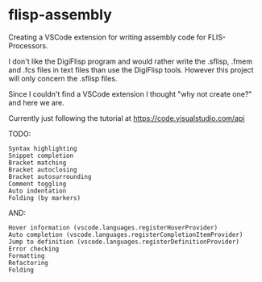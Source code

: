 # flisp-assembly
Creating a VSCode extension for writing assembly code for FLIS-Processors. 

I don't like the DigiFlisp program and would rather write the .sflisp, .fmem and .fcs files in text files than use the DigiFlisp tools. However this project will only concern the .sflisp files.  

Since I couldn't find a VSCode extension I thought "why not create one?" and here we are. 


Currently just following the tutorial at https://code.visualstudio.com/api




TODO: 

    Syntax highlighting
    Snippet completion
    Bracket matching
    Bracket autoclosing
    Bracket autosurrounding
    Comment toggling
    Auto indentation
    Folding (by markers)

AND: 

    Hover information (vscode.languages.registerHoverProvider)
    Auto completion (vscode.languages.registerCompletionItemProvider)
    Jump to definition (vscode.languages.registerDefinitionProvider)
    Error checking
    Formatting
    Refactoring
    Folding
